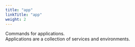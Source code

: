 ```yaml
---
title: "app"
linkTitle: "app"
weight: 2
---
```

Commands for applications.  
Applications are a collection of services and environments.